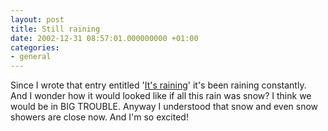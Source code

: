 ```yaml
---
layout: post
title: Still raining
date: 2002-12-31 08:57:01.000000000 +01:00
categories:
- general
---
```

Since I wrote that entry entitled '<a href="http://www.rusiczki.net/2002/12/28/its-raining/">It's raining</a>' it's been raining constantly. And I wonder how it would looked like if all this rain was snow? I think we would be in BIG TROUBLE. Anyway I understood that snow and even snow showers are close now. And I'm so excited!
